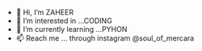 - 👋 Hi, I’m ZAHEER
- 👀 I’m interested in ...CODING
- 🌱 I’m currently learning ...PYHON
- 📫 Reach me ... through instagram @soul_of_mercara

<!---
soulofmercara/soulofmercara is a ✨ special ✨ repository because its `README.md` (this file) appears on your GitHub profile.
You can click the Preview link to take a look at your changes.
--->
